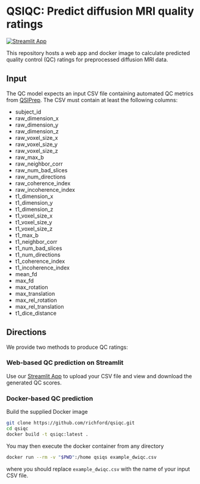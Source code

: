 # QSIQC: Predict diffusion MRI quality ratings

[![Streamlit App](https://static.streamlit.io/badges/streamlit_badge_black_white.svg)](https://share.streamlit.io/richford/qsiqc/main/app.py)

This repository hosts a web app and docker image to calculate predicted quality
control (QC) ratings for preprocessed diffusion MRI data.

## Input

The QC model expects an input CSV file containing automated QC metrics from
[QSIPrep](https://qsiprep.readthedocs.io/en/latest/). The CSV must contain at
least the following columns:

- subject_id
- raw_dimension_x
- raw_dimension_y
- raw_dimension_z
- raw_voxel_size_x
- raw_voxel_size_y
- raw_voxel_size_z
- raw_max_b
- raw_neighbor_corr
- raw_num_bad_slices
- raw_num_directions
- raw_coherence_index
- raw_incoherence_index
- t1_dimension_x
- t1_dimension_y
- t1_dimension_z
- t1_voxel_size_x
- t1_voxel_size_y
- t1_voxel_size_z
- t1_max_b
- t1_neighbor_corr
- t1_num_bad_slices
- t1_num_directions
- t1_coherence_index
- t1_incoherence_index
- mean_fd
- max_fd
- max_rotation
- max_translation
- max_rel_rotation
- max_rel_translation
- t1_dice_distance

## Directions

We provide two methods to produce QC ratings:

### Web-based QC prediction on Streamlit

Use our [Streamlit App](https://share.streamlit.io/richford/qsiqc/main/app.py)
to upload your CSV file and view and download the generated QC scores.

### Docker-based QC prediction

Build the supplied Docker image

```bash
git clone https://github.com/richford/qsiqc.git
cd qsiqc
docker build -t qsiqc:latest .
```

You may then execute the docker container from any directory

```bash
docker run --rm -v "$PWD":/home qsiqs example_dwiqc.csv
```

where you should replace `example_dwiqc.csv` with the name of your input CSV file.
